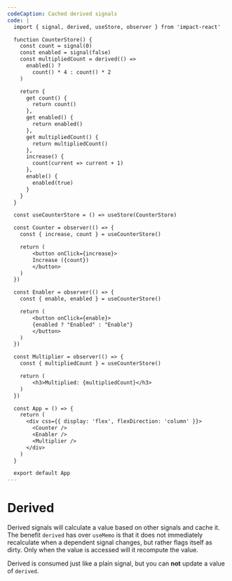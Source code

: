 ```yaml
---
codeCaption: Cached derived signals
code: |
  import { signal, derived, useStore, observer } from 'impact-react'

  function CounterStore() {
    const count = signal(0)
    const enabled = signal(false)
    const multipliedCount = derived(() =>
      enabled() ?
        count() * 4 : count() * 2
    )

    return {
      get count() {
        return count()
      },
      get enabled() {
        return enabled()
      },
      get multipliedCount() {
        return multipliedCount()
      },
      increase() {
        count(current => current + 1)
      },
      enable() {
        enabled(true)
      }
    }
  }

  const useCounterStore = () => useStore(CounterStore)

  const Counter = observer(() => {
    const { increase, count } = useCounterStore()

    return (
        <button onClick={increase}>
        Increase ({count})
        </button>  
    )
  })

  const Enabler = observer(() => {
    const { enable, enabled } = useCounterStore()

    return (
        <button onClick={enable}>
        {enabled ? "Enabled" : "Enable"}
        </button>
    )
  })

  const Multiplier = observer(() => {
    const { multipliedCount } = useCounterStore()

    return (
        <h3>Multiplied: {multipliedCount}</h3>
    )
  })

  const App = () => {
    return (
      <div css={{ display: 'flex', flexDirection: 'column' }}>
        <Counter />
        <Enabler />
        <Multiplier />
      </div>
    )
  }

  export default App
---
```


# Derived

<ClientOnly>
  <Playground />
</ClientOnly>

Derived signals will calculate a value based on other signals and cache it. The benefit `derived` has over `useMemo` is that it does not immediately recalculate when a dependent signal changes, but rather flags itself as dirty. Only when the value is accessed will it recompute the value.

Derived is consumed just like a plain signal, but you can **not** update a value of `derived`.
